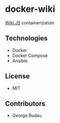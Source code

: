 # docker-wiki
[Wiki.JS](https://github.com/Requarks/wiki) containerization


## Technologies
- Docker
- Docker Compose
- Ansible

## License
- MIT

## Contributors
- George Budau